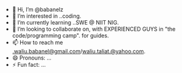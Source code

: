 - 👋 Hi, I’m @babanelz
- 👀 I’m interested in ..coding.
- 🌱 I’m currently learning ..SWE @ NIIT NIG.
- 💞️ I’m looking to collaborate on, with EXPERIENCED GUYS in "the code/programming camp". for guides.
- 📫 How to reach me .waliu.babanel@gmail.com/waliu.taliat.@yahoo.com.
- 😄 Pronouns: ...
- ⚡ Fun fact: ...

<!---
babanelz/babanelz is a ✨ special ✨ repository because its `README.md` (this file) appears on your GitHub profile.
You can click the Preview link to take a look at your changes.
--->
